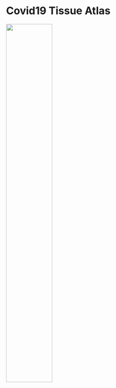 # Covid19 Tissue Atlas



<img src="https://github.com/czbiohub/Covid19TissueAtlas/blob/master/Covid19TissueAtlasLogo.png" width="50%" height="50%">
